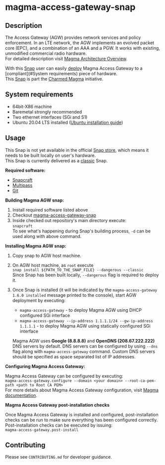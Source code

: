# magma-access-gateway-snap

## Description

The Access Gateway (AGW) provides network services and policy enforcement. In an LTE network,
the AGW implements an evolved packet core (EPC), and a combination of an AAA and a PGW. It works
with existing, unmodified commercial radio hardware.<br>
For detailed description visit
[Magma Architecture Overview](https://docs.magmacore.org/docs/next/lte/architecture_overview).

With this [Snap](https://snapcraft.io/) user can easily [deploy](#Usage) Magma Access Gateway to a
[compliant](#System requirements) piece of hardware.<br>
This [Snap](https://snapcraft.io/) is part the
[Charmed Magma](https://github.com/canonical/charmed-magma) initiative.

## System requirements

- 64bit-X86 machine
- Baremetal strongly recommended
- Two ethernet interfaces (SGi and S1)
- Ubuntu 20.04 LTS installed
  ([Ubuntu installation guide](https://help.ubuntu.com/lts/installation-guide/amd64/index.html))

## Usage

This Snap is not yet available in the official [Snap store](https://snapcraft.io/store), which
means it needs to be built locally on user's hardware.<br>
This Snap is currently delivered as a [classic](https://snapcraft.io/docs/snap-confinement) Snap.

**Required software:**

- [Snapcraft](https://snapcraft.io/docs/snapcraft-overview)
- [Multipass](https://multipass.run/)
- [Git](https://git-scm.com/book/en/v2/Getting-Started-Installing-Git)

**Building Magma AGW snap:**

1. Install required software listed above
2. Checkout [magma-access-gateway-snap](https://github.com/canonical/magma-access-gateway-snap)
3. Inside checked out repository's main directory execute:<br>
   `snapcraft`<br>
   To see what's happening during Snap's building process, `-d` can be used along with above 
   command.

**Installing Magma AGW snap:**

1. Copy snap to AGW host machine.
2. On AGW host machine, as `root` execute<br>
   `snap install ${PATH_TO_THE_SNAP_FILE} --dangerous --classic`<br>
   Since Snap has been built locally, `--dangerous` flag is required to deploy it.
3. Once Snap is installed (it will be indicated by the `magma-access-gateway 1.6.0 installed`
   message printed to the console), start AGW deployment by executing:<br>
   - `magma-access-gateway` - to deploy Magma AGW using DHCP configured SGi interface
   - `magma-access-gateway --ip-address 1.1.1.1/24 --gw-ip-address 1.1.1.1` - to deploy Magma AGW
     using statically configured SGi interface

   Magma AGW uses **Google (8.8.8.8)** and **OpenDNS (208.67.222.222)** DNS servers by default. 
   DNS servers can be configured by using `--dns` flag along with `magma-access-gateway` 
   command. Custom DNS servers should be specified as space separated list of IP addresses.

**Configuring Magma Access Gateway:**

Magma Access Gateway can be configured by executing:<br>
`magma-access-gateway.configure --domain <your domain> --root-ca-pem-path <path to Root CA PEM>`
<br>
For more details about Magma Access Gateway configuration, visit 
[Magma documentation](https://docs.magmacore.org/docs/next/lte/deploy_config_agw).

**Magma Access Gateway post-installation checks**

Once Magma Access Gateway is installed and configured, post-installation checks can be run to 
make sure everything has been configured correctly.<br>
Post-installation checks can be executed by issuing:<br>
`magma-access-gateway.post-install`

## Contributing

Please see `CONTRIBUTING.md` for developer guidance.

